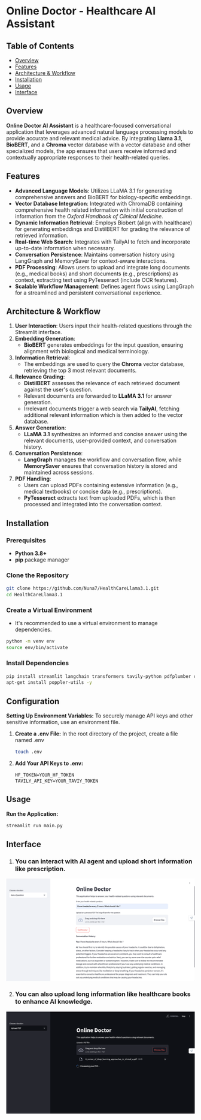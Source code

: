# Online Doctor - Healthcare AI Assistant

## Table of Contents

- [Overview](#overview)
- [Features](#features)
- [Architecture & Workflow](#architecture--workflow)
- [Installation](#installation)
- [Usage](#usage)
- [Interface](#interface)

## Overview

**Online Doctor AI Assistant** is a healthcare-focused conversational application that leverages advanced natural language processing models to provide accurate and relevant medical advice. By integrating **Llama 3.1**, **BioBERT**, and a **Chroma** vector database with a vector database and other specialized models, the app ensures that users receive informed and contextually appropriate responses to their health-related queries.


## Features

- **Advanced Language Models**: Utilizes LLaMA 3.1 for generating comprehensive answers and BioBERT for biology-specific embeddings.
- **Vector Database Integration**: Integrated with ChromaDB containing comprehensive health related information with initial construction of information from the *Oxford Handbook of Clinical Medicine*.
- **Dynamic Information Retrieval**: Employs Biobert (align with healthcare) for generating embeddings and DistilBERT for grading the relevance of retrieved information.
- **Real-time Web Search**: Integrates with TailyAI to fetch and incorporate up-to-date information when necessary.
- **Conversation Persistence**: Maintains conversation history using LangGraph and MemorySaver for context-aware interactions.
- **PDF Processing**: Allows users to upload and integrate long documents (e.g., medical books) and short documents (e.g., prescriptions) as context, extracting text using PyTesseract (include OCR features).
- **Scalable Workflow Management**: Defines agent flows using LangGraph for a streamlined and persistent conversational experience.

## Architecture & Workflow

1. **User Interaction**: Users input their health-related questions through the Streamlit interface.
2. **Embedding Generation**: 
   - **BioBERT** generates embeddings for the input question, ensuring alignment with biological and medical terminology.
3. **Information Retrieval**:
   - The embeddings are used to query the **Chroma** vector database, retrieving the top 3 most relevant documents.
4. **Relevance Grading**:
   - **DistilBERT** assesses the relevance of each retrieved document against the user's question.
   - Relevant documents are forwarded to **LLaMA 3.1** for answer generation.
   - Irrelevant documents trigger a web search via **TailyAI**, fetching additional relevant information which is then added to the vector database.
5. **Answer Generation**:
   - **LLaMA 3.1** synthesizes an informed and concise answer using the relevant documents, user-provided context, and conversation history.
6. **Conversation Persistence**:
   - **LangGraph** manages the workflow and conversation flow, while **MemorySaver** ensures that conversation history is stored and maintained across sessions.
7. **PDF Handling**:
   - Users can upload PDFs containing extensive information (e.g., medical textbooks) or concise data (e.g., prescriptions).
   - **PyTesseract** extracts text from uploaded PDFs, which is then processed and integrated into the conversation context.

## Installation

### Prerequisites

- **Python 3.8+**
- **pip** package manager

### Clone the Repository

```bash
git clone https://github.com/Nuna7/HealthCareLlama3.1.git
cd HealthCareLlama3.1
```
### Create a Virtual Environment
- It's recommended to use a virtual environment to manage dependencies.
```bash
python -m venv env
source env/bin/activate
```

### Install Dependencies
```bash
pip install streamlit langchain transformers tavily-python pdfplumber chromadb pysqlite3-binary langchain_community langgraph bitsandbytes pytesseract pdf2image Pillow langchain-huggingface python-dotenv
apt-get install poppler-utils -y
```

## Configuration
**Setting Up Environment Variables:**
To securely manage API keys and other sensitive information, use an environment file.

1. **Create a .env File:**
      In the root directory of the project, create a file named .env
      ```bash
      touch .env
      ```
2. **Add Your API Keys to .env:**
     ```env
     HF_TOKEN=YOUR_HF_TOKEN
     TAVILY_API_KEY=YOUR_TAVIY_TOKEN
     ```

## Usage
**Run the Application:**
   ```bash
   streamlit run main.py
   ```

## Interface
1. ### You can interact with AI agent and upload short information like prescription.

![User Interaction](./image3.png)

2. ### You can also upload long information like healthcare books to enhance AI knowledge.
   
![Enhances AI knowledge](./image2.png)


